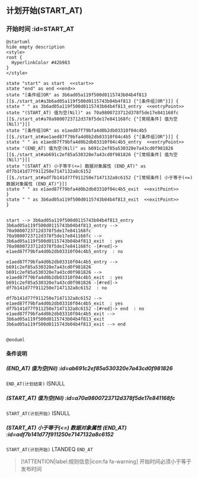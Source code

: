 ## 计划开始(START_AT) <!-- {docsify-ignore-all} -->

   

### 开始时间 :id=START_AT

```plantuml
@startuml
hide empty description
<style>
root {
  HyperlinkColor #42b983
}
</style>

state "start" as start  <<start>>
state "end" as end <<end>>
state "[条件组]OR" as 3b6ad05a119f500d0115743b04b4f813 [[$./start_at#a3b6ad05a119f500d0115743b04b4f813 {"[条件组]OR"}]] {
state " " as 3b6ad05a119f500d0115743b04b4f813_entry  <<entryPoint>>
state "(START_AT) 值为空(Nil)" as 70a9800723712d378f5de17e841168fc [[$./start_at#a70a9800723712d378f5de17e841168fc {"[常规条件] 值为空(Nil)"}]]
state "[条件组]OR" as e1aed87f79bfa4d0b2db03310f04c4b5 [[$./start_at#ae1aed87f79bfa4d0b2db03310f04c4b5 {"[条件组]OR"}]] {
state " " as e1aed87f79bfa4d0b2db03310f04c4b5_entry  <<entryPoint>>
state "(END_AT) 值为空(Nil)" as b691c2ef85a530320e7a43cd0f981826 [[$./start_at#ab691c2ef85a530320e7a43cd0f981826 {"[常规条件] 值为空(Nil)"}]]
state "(START_AT) 小于等于(<=) 数据对象属性 (END_AT)" as df7b141d77f911250e7147132a8c6152 [[$./start_at#adf7b141d77f911250e7147132a8c6152 {"[常规条件] 小于等于(<=) 数据对象属性 (END_AT)"}]]
state " " as e1aed87f79bfa4d0b2db03310f04c4b5_exit  <<exitPoint>>
}
state " " as 3b6ad05a119f500d0115743b04b4f813_exit  <<exitPoint>>
}


start --> 3b6ad05a119f500d0115743b04b4f813_entry 
3b6ad05a119f500d0115743b04b4f813_entry --> 70a9800723712d378f5de17e841168fc 
70a9800723712d378f5de17e841168fc --> 3b6ad05a119f500d0115743b04b4f813_exit  : yes
70a9800723712d378f5de17e841168fc -[#red]-> e1aed87f79bfa4d0b2db03310f04c4b5_entry  : no

e1aed87f79bfa4d0b2db03310f04c4b5_entry --> b691c2ef85a530320e7a43cd0f981826 
b691c2ef85a530320e7a43cd0f981826 --> e1aed87f79bfa4d0b2db03310f04c4b5_exit  : yes
b691c2ef85a530320e7a43cd0f981826 -[#red]-> df7b141d77f911250e7147132a8c6152  : no

df7b141d77f911250e7147132a8c6152 --> e1aed87f79bfa4d0b2db03310f04c4b5_exit  : yes
df7b141d77f911250e7147132a8c6152 -[#red]-> end  : no
e1aed87f79bfa4d0b2db03310f04c4b5_exit --> 3b6ad05a119f500d0115743b04b4f813_exit 
3b6ad05a119f500d0115743b04b4f813_exit --> end 


@enduml
```

#### 条件说明

##### (END_AT) 值为空(Nil) :id=ab691c2ef85a530320e7a43cd0f981826



`END_AT(计划结束)` ISNULL 

##### (START_AT) 值为空(Nil) :id=a70a9800723712d378f5de17e841168fc



`START_AT(计划开始)` ISNULL 

##### (START_AT) 小于等于(<=) 数据对象属性 (END_AT) :id=adf7b141d77f911250e7147132a8c6152



`START_AT(计划开始)` LTANDEQ  `END_AT`

> [!ATTENTION|label:规则信息|icon:fa fa-warning]
> 开始时间必须小于等于发布时间







